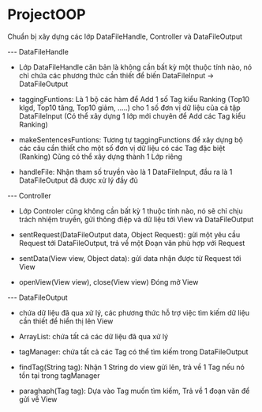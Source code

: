 # ProjectOOP
Chuẩn bị xây dựng các lớp DataFileHandle, Controller và DataFileOutput

--- DataFileHandle

- Lớp DataFileHandle căn bản là không cần bất kỳ một thuộc tính nào, nó chỉ chứa các phương thức cần thiết để biến DataFileInput -> DataFileOutput

- taggingFuntions:
Là 1 bộ các hàm để Add 1 số Tag kiểu Ranking (Top10 klgd, Top10 tăng, Top10 giảm, .....) cho 1 số đơn vị dữ liệu
của cả tập DataFileInput (Có thể xây dựng 1 lớp mới chuyên để Add các Tag kiểu Ranking)

- makeSentencesFuntions:
Tương tự taggingFunctions để xây dựng bộ các câu cần thiết cho một số đơn vị dữ liệu có các Tag đặc biệt (Ranking)
Cũng có thể xây dựng thành 1 Lớp riêng

- handleFile:
Nhận tham số truyền vào là 1 DataFileInput, đầu ra là 1 DataFileOutput đã được xử lý đầy đủ


--- Controller

- Lớp Controler cũng không cần bất kỳ 1 thuộc tính nào, nó sẽ chỉ chịu trách nhiệm truyền, gửi thông điệp và dữ liệu tới View và DataFileOutput

- sentRequest(DataFileOutput data, Object Request):
gửi một yêu cầu Request tới DataFileOutput, trả về một Đoạn văn phù hợp với Request

- sentData(View view, Object data):
gửi data nhận được từ Request tới View

- openView(View view), close(View view)
Đóng mở View


--- DataFileOutput

- chứa dữ liệu đã qua xử lý, các phương thức hỗ trợ việc tìm kiếm dữ liệu cần thiết để hiển thị lên View

- ArrayList<DataOutput>: chứa tất cả các dữ liệu đã qua xử lý
 
- tagManager: chứa tất cả các Tag có thể tìm kiếm trong DataFileOutput

- findTag(String tag):
Nhận 1 String do view gửi lên, trả về 1 Tag nếu nó tồn tại trong tagManager

- paraghaph(Tag tag):
Dựa vào Tag muốn tìm kiếm, Trả về 1 đoạn văn để gửi về View
